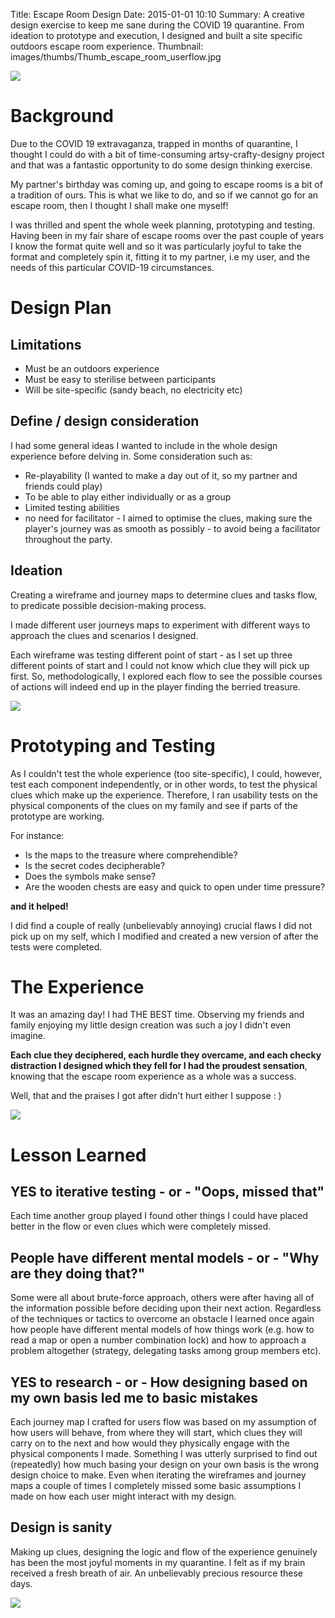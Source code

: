 Title: Escape Room Design
Date: 2015-01-01 10:10
Summary: A creative design exercise to keep me sane during the COVID 19 quarantine. From ideation to prototype and execution, I designed and built a site specific outdoors escape room experience.
Thumbnail: images/thumbs/Thumb_escape_room_userflow.jpg

<img class="fit image" src="images/fulls/escape_room_Tom.jpg" />

# Background

Due to the COVID 19 extravaganza, trapped in months of quarantine, I thought I could do with a bit of time-consuming artsy-crafty-designy project and that was a fantastic opportunity to do some design thinking exercise.

My partner's birthday was coming up, and going to escape rooms is a bit of a tradition of ours. This is what we like to do, and so if we cannot go for an escape room, then I thought I shall make one myself!

I was thrilled and spent the whole week planning, prototyping and testing. Having been in my fair share of escape rooms over the past couple of years I know the format quite well and so it was particularly joyful to take the format and completely spin it, fitting it to my partner, i.e my user, and the needs of this particular COVID-19 circumstances.


# Design Plan


## Limitations

* Must be an outdoors experience
* Must be easy to sterilise between participants
* Will be site-specific (sandy beach, no electricity etc)

## Define / design consideration

I had some general ideas I wanted to include in the whole design experience before delving in. Some consideration such as:

* Re-playability (I wanted to make a day out of it, so my partner and friends could play)
* To be able to play either individually or as a group
* Limited testing abilities
* no need for facilitator - I aimed to optimise the clues, making sure the player's journey was as smooth as possibly - to avoid being a facilitator throughout the party.

## Ideation

Creating a wireframe and journey maps to determine clues and tasks flow, to predicate possible decision-making process.

I made different user journeys maps to experiment with different ways to approach the clues and scenarios I designed.

Each wireframe was testing different point of start - as I set up three different points of start and I could not know which clue they will pick up first.  So, methodologically, I explored each flow to see the possible courses of actions will indeed end up in the player finding the berried treasure.


<img class="fit image" src="images/fulls/escape_room_userflow.jpg" />

# Prototyping and Testing

As I couldn't test the whole experience (too site-specific), I could, however, test each component independently, or in other words, to test the physical clues which make up the experience. Therefore, I ran usability tests on the physical components of the clues on my family and see if parts of the prototype are working.

For instance:

* Is the maps to the treasure where comprehendible?
* Is the secret codes decipherable?
* Does the symbols make sense?
* Are the wooden chests are easy and quick to open under time pressure?

**and it helped!**

I did find a couple of really (unbelievably annoying) crucial flaws I did not pick up on my self, which I modified and created a new version of
after the tests were completed.


# The Experience


It was an amazing day! I had THE BEST time. Observing my friends and family enjoying my little design creation was such a joy I didn't even imagine.

**Each clue they deciphered, each hurdle they overcame, and each checky distraction I designed which they fell for I had the proudest sensation**, knowing that the escape room experience as a whole was a success.

Well, that and the praises I got after didn't hurt either I suppose : )



<img class="image fit" src="images/fulls/escape_room_run3.jpg">

# Lesson Learned


## YES to iterative testing - or - "Oops, missed that"

Each time another group played I found other things I could have placed better in the flow or even clues which were completely missed.

## People have different mental models - or - "Why are they doing that?"

Some were all about brute-force approach, others were after having all of the information possible before deciding upon their next action. Regardless of the techniques or tactics to overcome an obstacle I learned once again how people have different mental models of how things work (e.g. how to read a map or open a number combination lock) and how to approach a problem altogether (strategy, delegating tasks among group members etc).

## YES to research - or - How designing based on my own basis led me to basic mistakes

Each journey map I crafted for users flow was based on my assumption of how users will behave,  from where they will start, which clues they will carry on to the next and how would they physically engage with the physical components I made.
Something I was utterly surprised to find out (repeatedly) how much basing your design on your own basis is the wrong design choice to make.
Even when iterating the wireframes and journey maps a couple of times I completely missed some basic assumptions I made on how each user might interact with my design.

## Design is sanity

Making up clues, designing the logic and flow of the experience genuinely has been the most joyful moments in my quarantine. I felt as if my brain received a fresh breath of air. An unbelievably precious resource these days.  


<img class="fit image" src="images/fulls/escape_room_sunset.jpg" />

